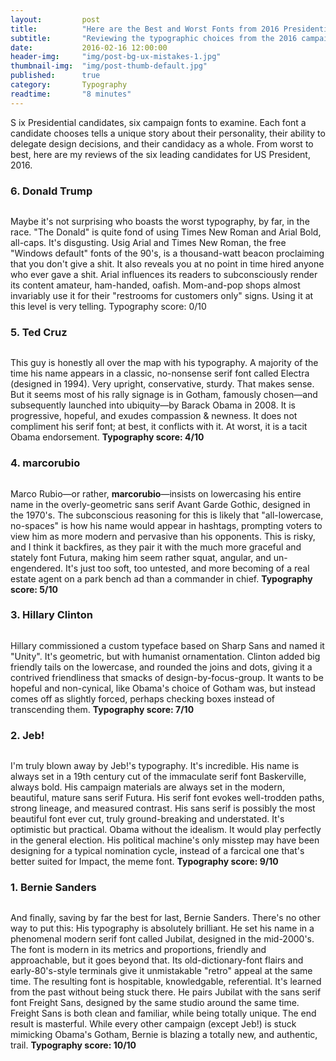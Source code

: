 ```yaml
---
layout:         post
title:          "Here are the Best and Worst Fonts from 2016 Presidential Candidates"
subtitle:       "Reviewing the typographic choices from the 2016 campaign trail"
date:           2016-02-16 12:00:00
header-img:     "img/post-bg-ux-mistakes-1.jpg"
thumbnail-img:  "img/post-thumb-default.jpg"
published:      true
category:       Typography
readtime:       "8 minutes"
---
```


<p><span class='illuminated-letter'>S</span> ix Presidential candidates, six campaign fonts to examine. Each font a candidate chooses tells a unique story about their personality, their ability to delegate design decisions, and their candidacy as a whole. From worst to best, here are my reviews of the six leading candidates for US President, 2016.</p>

<h3>6. Donald Trump</h3>
<img src="http://union.io/images/repo/20160217-06--8edf4d.jpg" class="full" alt="">
<p>Maybe it's not surprising who boasts the worst typography, by far, in the race. "The Donald" is quite fond of using Times New Roman and Arial Bold, all-caps. It's disgusting. Usig Arial and Times New Roman, the free "Windows default" fonts of the 90's, is a thousand-watt beacon proclaiming that you don't give a shit. It also reveals you at no point in time hired anyone who ever gave a shit. Arial influences its readers to subconsciously render its content amateur, ham-handed, oafish. Mom-and-pop shops almost invariably use it for their "restrooms for customers only" signs. Using it at this level is very telling. Typography score: 0/10</b></p>

<h3>5. Ted Cruz</h3>
<img src="http://union.io/images/repo/20160217-05--0baead.jpg" class="full" alt="">
<p>This guy is honestly all over the map with his typography. A majority of the time his name appears in a classic, no-nonsense serif font called Electra (designed in 1994). Very upright, conservative, sturdy. That makes sense. But it seems most of his rally signage is in Gotham, famously chosen—and subsequently launched into ubiquity—by Barack Obama in 2008. It is progressive, hopeful, and exudes compassion & newness. It does not compliment his serif font; at best, it conflicts with it. At worst, it is a tacit Obama endorsement. <b>Typography score: 4/10</b></p>

<h3>4. marcorubio</h3>
<img src="http://union.io/images/repo/20160217-04--2adb75.jpg" class="full" alt="">
<p>Marco Rubio&mdash;or rather, <b>marcorubio</b>&mdash;insists on lowercasing his entire name in the overly-geometric sans serif Avant Garde Gothic, designed in the 1970's. The subconscious reasoning for this is likely that "all-lowercase, no-spaces" is how his name would appear in hashtags, prompting voters to view him as more modern and pervasive than his opponents. This is risky, and I think it backfires, as they pair it with the much more graceful and stately font Futura, making him seem rather squat, angular, and un-engendered. It's just too soft, too untested, and more becoming of a real estate agent on a park bench ad than a commander in chief. <b>Typography score: 5/10</b></p>

<h3>3. Hillary Clinton</h3>
<img src="http://union.io/images/repo/20160217-02--a1d418.jpg" class="full" alt="">
<p>Hillary commissioned a custom typeface based on Sharp Sans and named it "Unity". It's geometric, but with humanist ornamentation. Clinton added big friendly tails on the lowercase, and rounded the joins and dots, giving it a contrived friendliness that smacks of design-by-focus-group. It wants to be hopeful and non-cynical, like Obama's choice of Gotham was, but instead comes off as slightly forced, perhaps checking boxes instead of transcending them. <b>Typography score: 7/10</b></p>

<h3>2. Jeb!</h3>
<img src="http://union.io/images/repo/20160217-03--a63cc5.jpg" class="full" alt="">
<p>I'm truly blown away by Jeb!'s typography. It's incredible. His name is always set in a 19th century cut of the immaculate serif font Baskerville, always bold. His campaign materials are always set in the modern, beautiful, mature sans serif Futura. His serif font evokes well-trodden paths, strong lineage, and measured contrast. His sans serif is possibly the most beautiful font ever cut, truly ground-breaking and understated. It's optimistic but practical. Obama without the idealism. It would play perfectly in the general election. His political machine's only misstep may have been designing for a typical nomination cycle, instead of a farcical one that's better suited for Impact, the meme font. <b>Typography score: 9/10</b></p>

<h3>1. Bernie Sanders</h3>
<img src="http://union.io/images/repo/20160217-01--a025d8.jpg" class="full" alt="">
<p>And finally, saving by far the best for last, Bernie Sanders. There's no other way to put this: His typography is absolutely brilliant. He set his name in a phenomenal modern serif font called Jubilat, designed in the mid-2000's. The font is modern in its metrics and proportions, friendly and approachable, but it goes beyond that. Its old-dictionary-font flairs and early-80's-style terminals give it unmistakable "retro" appeal at the same time. The resulting font is hospitable, knowledgable, referential. It's learned from the past without being stuck there. He pairs Jubilat with the sans serif font Freight Sans, designed by the same studio around the same time. Freight Sans is both clean and familiar, while being totally unique. The end result is masterful. While every other campaign (except Jeb!) is stuck mimicking Obama's Gotham, Bernie is blazing a totally new, and authentic, trail. <b>Typography score: 10/10</b></p>
